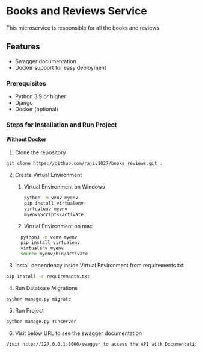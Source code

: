 # Books and Reviews Service

This microservice is responsible for all the books and reviews

## Features

- Swagger documentation
- Docker support for easy deployment

### Prerequisites

- Python 3.9 or higher
- Django
- Docker (optional)

### Steps for Installation and Run Project

#### Without Docker
1. Clone the repository
```bash
git clone https://github.com/rajiv1027/books_reviews.git .
```
2. Create Virtual Environment
   1. Virtual Environment on Windows
        ```bash
        python -m venv myenv 
        pip install virtualenv
        virtualenv myenv
        myenv\Scripts\activate
      ```
   2. Virtual Environment on mac
    ```bash
      python3 -m venv myenv
      pip install virtualenv
      virtualenv myenv
      source myenv/bin/activate
   ```
        

3. Install dependency inside Virtual Environment from requirements.txt
```bash
pip install -r requirements.txt
```
4. Run Database Migrations
```bash
python manage.py migrate
```
5. Run Project
```bash
python manage.py runserver
```
6. Visit below URL to see the swagger documentation
```bash
Visit http://127.0.0.1:8000/swagger to access the API with Documentation
```

